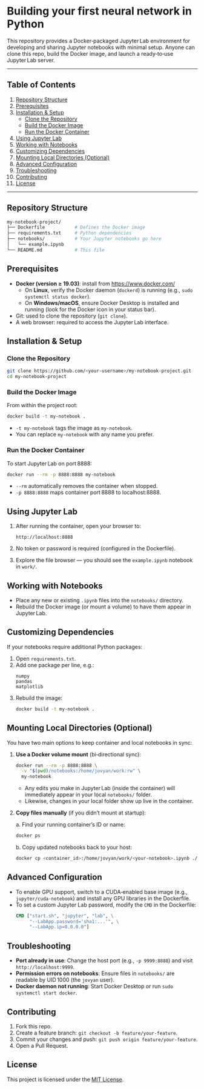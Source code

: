 # Building your first neural network in Python

This repository provides a Docker‑packaged Jupyter Lab environment for developing and sharing Jupyter notebooks with minimal setup. Anyone can clone this repo, build the Docker image, and launch a ready‑to‑use Jupyter Lab server.

---

## Table of Contents

1. [Repository Structure](#repository-structure)
2. [Prerequisites](#prerequisites)
3. [Installation & Setup](#installation--setup)
   - [Clone the Repository](#clone-the-repository)
   - [Build the Docker Image](#build-the-docker-image)
   - [Run the Docker Container](#run-the-docker-container)
4. [Using Jupyter Lab](#using-jupyter-lab)
5. [Working with Notebooks](#working-with-notebooks)
6. [Customizing Dependencies](#customizing-dependencies)
7. [Mounting Local Directories (Optional)](#mounting-local-directories-optional)
8. [Advanced Configuration](#advanced-configuration)
9. [Troubleshooting](#troubleshooting)
10. [Contributing](#contributing)
11. [License](#license)

---

## Repository Structure

```bash
my-notebook-project/
├── Dockerfile           # Defines the Docker image
├── requirements.txt     # Python dependencies
├── notebooks/           # Your Jupyter notebooks go here
│   └── example.ipynb
└── README.md            # This file
```


## Prerequisites

- **Docker (version ≥ 19.03)**: install from https://www.docker.com/
  - On **Linux**, verify the Docker daemon (`dockerd`) is running (e.g., `sudo systemctl status docker`).
  - On **Windows/macOS**, ensure Docker Desktop is installed and running (look for the Docker icon in your status bar).
- Git: used to clone the repository (`git clone`).
- A web browser: required to access the Jupyter Lab interface.

## Installation & Setup

### Clone the Repository

```bash
git clone https://github.com/<your-username>/my-notebook-project.git
cd my-notebook-project
```


### Build the Docker Image

From within the project root:

```bash
docker build -t my-notebook .
```

- `-t my-notebook` tags the image as `my-notebook`.
- You can replace `my-notebook` with any name you prefer.


### Run the Docker Container

To start Jupyter Lab on port 8888:

```bash
docker run --rm -p 8888:8888 my-notebook
```

- `--rm` automatically removes the container when stopped.
- `-p 8888:8888` maps container port 8888 to localhost:8888.


## Using Jupyter Lab

1. After running the container, open your browser to:

   ```text
   http://localhost:8888
   ```

2. No token or password is required (configured in the Dockerfile).
3. Explore the file browser — you should see the `example.ipynb` notebook in `work/`.


## Working with Notebooks

- Place any new or existing `.ipynb` files into the `notebooks/` directory.
- Rebuild the Docker image (or mount a volume) to have them appear in Jupyter Lab.


## Customizing Dependencies

If your notebooks require additional Python packages:

1. Open `requirements.txt`.
2. Add one package per line, e.g.:
   ```text
   numpy
   pandas
   matplotlib
   ```
3. Rebuild the image:
   ```bash
   docker build -t my-notebook .
   ```

## Mounting Local Directories (Optional)

You have two main options to keep container and local notebooks in sync:

1. **Use a Docker volume mount** (bi‑directional sync):

   ```bash
   docker run --rm -p 8888:8888 \
     -v "$(pwd)/notebooks:/home/jovyan/work:rw" \
     my-notebook
   ```

   - Any edits you make in Jupyter Lab (inside the container) will immediately appear in your local `notebooks/` folder.
   - Likewise, changes in your local folder show up live in the container.

2. **Copy files manually** (if you didn’t mount at startup):

   a. Find your running container’s ID or name:
   ```bash
   docker ps
   ```

   b. Copy updated notebooks back to your host:
   ```bash
   docker cp <container_id>:/home/jovyan/work/<your-notebook>.ipynb ./notebooks/
   ```


## Advanced Configuration

- To enable GPU support, switch to a CUDA‑enabled base image (e.g., `jupyter/cuda-notebook`) and install any GPU libraries in the Dockerfile.
- To set a custom Jupyter Lab password, modify the `CMD` in the Dockerfile:
  ```dockerfile
  CMD ["start.sh", "jupyter", "lab", \
       "--LabApp.password='sha1:...'", \
       "--LabApp.ip=0.0.0.0"]
  ```


## Troubleshooting

- **Port already in use**: Change the host port (e.g., `-p 9999:8888`) and visit `http://localhost:9999`.
- **Permission errors on notebooks**: Ensure files in `notebooks/` are readable by UID 1000 (the `jovyan` user).
- **Docker daemon not running**: Start Docker Desktop or run `sudo systemctl start docker`.


## Contributing

1. Fork this repo.
2. Create a feature branch: `git checkout -b feature/your-feature`.
3. Commit your changes and push: `git push origin feature/your-feature`.
4. Open a Pull Request.


## License

This project is licensed under the [MIT License](https://opensource.org/licenses/MIT).
